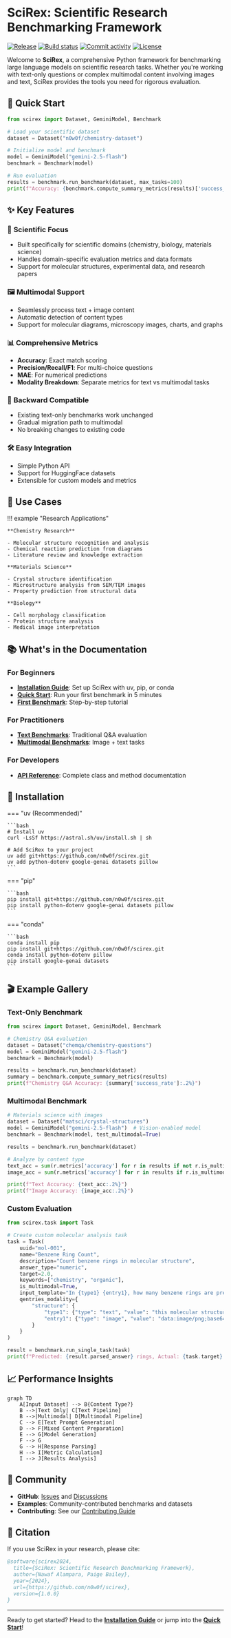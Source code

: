 # SciRex: Scientific Research Benchmarking Framework

[![Release](https://img.shields.io/github/v/release/n0w0f/scirex)](https://img.shields.io/github/v/release/n0w0f/scirex)
[![Build status](https://img.shields.io/github/actions/workflow/status/n0w0f/scirex/main.yml?branch=main)](https://github.com/n0w0f/scirex/actions/workflows/main.yml?query=branch%3Amain)
[![Commit activity](https://img.shields.io/github/commit-activity/m/n0w0f/scirex)](https://img.shields.io/github/commit-activity/m/n0w0f/scirex)
[![License](https://img.shields.io/github/license/n0w0f/scirex)](https://img.shields.io/github/license/n0w0f/scirex)

Welcome to **SciRex**, a comprehensive Python framework for benchmarking large language models on scientific research tasks. Whether you're working with text-only questions or complex multimodal content involving images and text, SciRex provides the tools you need for rigorous evaluation.

## 🚀 Quick Start

```python
from scirex import Dataset, GeminiModel, Benchmark

# Load your scientific dataset
dataset = Dataset("n0w0f/chemistry-dataset")

# Initialize model and benchmark
model = GeminiModel("gemini-2.5-flash")
benchmark = Benchmark(model)

# Run evaluation
results = benchmark.run_benchmark(dataset, max_tasks=100)
print(f"Accuracy: {benchmark.compute_summary_metrics(results)['success_rate']:.2%}")
```

## ✨ Key Features

### 🔬 **Scientific Focus**

- Built specifically for scientific domains (chemistry, biology, materials science)
- Handles domain-specific evaluation metrics and data formats
- Support for molecular structures, experimental data, and research papers

### 🖼️ **Multimodal Support**

- Seamlessly process text + image content
- Automatic detection of content types
- Support for molecular diagrams, microscopy images, charts, and graphs

### 📊 **Comprehensive Metrics**

- **Accuracy**: Exact match scoring
- **Precision/Recall/F1**: For multi-choice questions
- **MAE**: For numerical predictions
- **Modality Breakdown**: Separate metrics for text vs multimodal tasks

### 🔄 **Backward Compatible**

- Existing text-only benchmarks work unchanged
- Gradual migration path to multimodal
- No breaking changes to existing code

### 🛠️ **Easy Integration**

- Simple Python API
- Support for HuggingFace datasets
- Extensible for custom models and metrics

## 🎯 Use Cases

!!! example "Research Applications"

    **Chemistry Research**

    - Molecular structure recognition and analysis
    - Chemical reaction prediction from diagrams
    - Literature review and knowledge extraction

    **Materials Science**

    - Crystal structure identification
    - Microstructure analysis from SEM/TEM images
    - Property prediction from structural data

    **Biology**

    - Cell morphology classification
    - Protein structure analysis
    - Medical image interpretation

## 📚 What's in the Documentation

### For Beginners

- **[Installation Guide](getting-started/installation.md)**: Set up SciRex with uv, pip, or conda
- **[Quick Start](getting-started/quickstart.md)**: Run your first benchmark in 5 minutes
- **[First Benchmark](getting-started/first-benchmark.md)**: Step-by-step tutorial

### For Practitioners

- **[Text Benchmarks](guides/text-benchmark.md)**: Traditional Q&A evaluation
- **[Multimodal Benchmarks](guides/multimodal-benchmark.md)**: Image + text tasks

### For Developers

- **[API Reference](api-reference/task.md)**: Complete class and method documentation

## 🔧 Installation

=== "uv (Recommended)"

    ```bash
    # Install uv
    curl -LsSf https://astral.sh/uv/install.sh | sh

    # Add SciRex to your project
    uv add git+https://github.com/n0w0f/scirex.git
    uv add python-dotenv google-genai datasets pillow
    ```

=== "pip"

    ```bash
    pip install git+https://github.com/n0w0f/scirex.git
    pip install python-dotenv google-genai datasets pillow
    ```

=== "conda"

    ```bash
    conda install pip
    pip install git+https://github.com/n0w0f/scirex.git
    conda install python-dotenv pillow
    pip install google-genai datasets
    ```

## 🎬 Example Gallery

### Text-Only Benchmark

```python
from scirex import Dataset, GeminiModel, Benchmark

# Chemistry Q&A evaluation
dataset = Dataset("chemqa/chemistry-questions")
model = GeminiModel("gemini-2.5-flash")
benchmark = Benchmark(model)

results = benchmark.run_benchmark(dataset)
summary = benchmark.compute_summary_metrics(results)
print(f"Chemistry Q&A Accuracy: {summary['success_rate']:.2%}")
```

### Multimodal Benchmark

```python
# Materials science with images
dataset = Dataset("matsci/crystal-structures")
model = GeminiModel("gemini-2.5-flash")  # Vision-enabled model
benchmark = Benchmark(model, test_multimodal=True)

results = benchmark.run_benchmark(dataset)

# Analyze by content type
text_acc = sum(r.metrics['accuracy'] for r in results if not r.is_multimodal) / len([r for r in results if not r.is_multimodal])
image_acc = sum(r.metrics['accuracy'] for r in results if r.is_multimodal) / len([r for r in results if r.is_multimodal])

print(f"Text Accuracy: {text_acc:.2%}")
print(f"Image Accuracy: {image_acc:.2%}")
```

### Custom Evaluation

```python
from scirex.task import Task

# Create custom molecular analysis task
task = Task(
    uuid="mol-001",
    name="Benzene Ring Count",
    description="Count benzene rings in molecular structure",
    answer_type="numeric",
    target=2.0,
    keywords=["chemistry", "organic"],
    is_multimodal=True,
    input_template="In {type1} {entry1}, how many benzene rings are present?",
    qentries_modality={
        "structure": {
            "type1": {"type": "text", "value": "this molecular structure"},
            "entry1": {"type": "image", "value": "data:image/png;base64,..."}
        }
    }
)

result = benchmark.run_single_task(task)
print(f"Predicted: {result.parsed_answer} rings, Actual: {task.target} rings")
```

## 📈 Performance Insights

```mermaid
graph TD
    A[Input Dataset] --> B{Content Type?}
    B -->|Text Only| C[Text Pipeline]
    B -->|Multimodal| D[Multimodal Pipeline]
    C --> E[Text Prompt Generation]
    D --> F[Mixed Content Preparation]
    E --> G[Model Generation]
    F --> G
    G --> H[Response Parsing]
    H --> I[Metric Calculation]
    I --> J[Results Analysis]
```

## 🤝 Community

- **GitHub**: [Issues](https://github.com/n0w0f/scirex/issues) and [Discussions](https://github.com/n0w0f/scirex/discussions)
- **Examples**: Community-contributed benchmarks and datasets
- **Contributing**: See our [Contributing Guide](https://github.com/n0w0f/scirex/blob/main/CONTRIBUTING.md)

## 📄 Citation

If you use SciRex in your research, please cite:

```bibtex
@software{scirex2024,
  title={SciRex: Scientific Research Benchmarking Framework},
  author={Nawaf Alampara, Paige Bailey},
  year={2024},
  url={https://github.com/n0w0f/scirex},
  version={1.0.0}
}
```

---

Ready to get started? Head to the **[Installation Guide](getting-started/installation.md)** or jump into the **[Quick Start](getting-started/quickstart.md)**!

